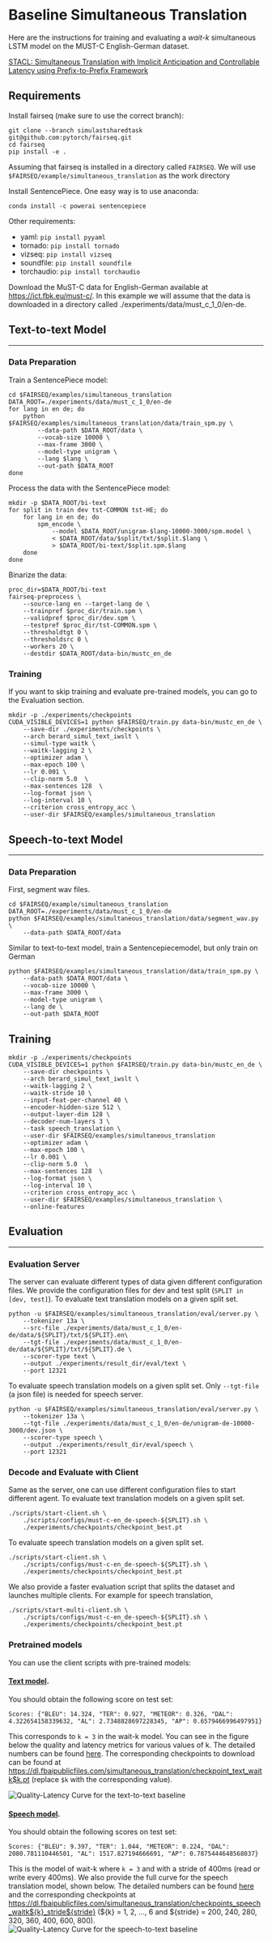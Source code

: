 # **Baseline Simultaneous Translation**

Here are the instructions for training and evaluating a *wait-k* simultaneous LSTM model on the MUST-C English-German dataset.

[STACL: Simultaneous Translation with Implicit Anticipation and Controllable Latency using Prefix-to-Prefix Framework](https://https://www.aclweb.org/anthology/P19-1289/)


## **Requirements**
Install fairseq (make sure to use the correct branch):
```
git clone --branch simulastsharedtask git@github.com:pytorch/fairseq.git
cd fairseq
pip install -e .
```

Assuming that fairseq is installed in a directory called `FAIRSEQ`. We will use `$FAIRSEQ/example/simultaneous_translation` as the work directory

Install SentencePiece. One easy way is to use anaconda:

```
conda install -c powerai sentencepiece
```

Other requirements:
* yaml: `pip install pyyaml`
* tornado: `pip install tornado`
* vizseq: `pip install vizseq`
* soundfile: `pip install soundfile`
* torchaudio: `pip install torchaudio`

Download the MuST-C data for English-German available at https://ict.fbk.eu/must-c/.
In this example we will assume that the data is downloaded in a directory called ./experiments/data/must_c_1_0/en-de.

## **Text-to-text Model**
---
### Data Preparation
Train a SentencePiece model:
```shell
cd $FAIRSEQ/examples/simultaneous_translation
DATA_ROOT=./experiments/data/must_c_1_0/en-de
for lang in en de; do
    python $FAIRSEQ/examples/simultaneous_translation/data/train_spm.py \
        --data-path $DATA_ROOT/data \
        --vocab-size 10000 \
        --max-frame 3000 \
        --model-type unigram \
        --lang $lang \
        --out-path $DATA_ROOT
done
```

Process the data with the SentencePiece model:
```shell
mkdir -p $DATA_ROOT/bi-text
for split in train dev tst-COMMON tst-HE; do
    for lang in en de; do
        spm_encode \
            --model $DATA_ROOT/unigram-$lang-10000-3000/spm.model \
            < $DATA_ROOT/data/$split/txt/$split.$lang \
            > $DATA_ROOT/bi-text/$split.spm.$lang
    done
done
```

Binarize the data:

```shell
proc_dir=$DATA_ROOT/bi-text
fairseq-preprocess \
    --source-lang en --target-lang de \
    --trainpref $proc_dir/train.spm \
    --validpref $proc_dir/dev.spm \
    --testpref $proc_dir/tst-COMMON.spm \
    --thresholdtgt 0 \
    --thresholdsrc 0 \
    --workers 20 \
    --destdir $DATA_ROOT/data-bin/mustc_en_de
```

### Training

If you want to skip training and evaluate pre-trained models, you can go to the Evaluation section.


```shell
mkdir -p ./experiments/checkpoints
CUDA_VISIBLE_DEVICES=1 python $FAIRSEQ/train.py data-bin/mustc_en_de \
    --save-dir ./experiments/checkpoints \
    --arch berard_simul_text_iwslt \
    --simul-type waitk \
    --waitk-lagging 2 \
    --optimizer adam \
    --max-epoch 100 \
    --lr 0.001 \
    --clip-norm 5.0  \
    --max-sentences 128  \
    --log-format json \
    --log-interval 10 \
    --criterion cross_entropy_acc \
    --user-dir $FAIRSEQ/examples/simultaneous_translation
```

## **Speech-to-text Model**
---
### Data Preparation
First, segment wav files.
```shell 
cd $FAIRSEQ/example/simultaneous_translation
DATA_ROOT=./experiments/data/must_c_1_0/en-de
python $FAIRSEQ/examples/simultaneous_translation/data/segment_wav.py \
    --data-path $DATA_ROOT/data
```
Similar to text-to-text model, train a Sentencepiecemodel, but only train on German
```Shell
python $FAIRSEQ/examples/simultaneous_translation/data/train_spm.py \
    --data-path $DATA_ROOT/data \
    --vocab-size 10000 \
    --max-frame 3000 \
    --model-type unigram \
    --lang de \
    --out-path $DATA_ROOT
```
## Training
```shell
mkdir -p ./experiments/checkpoints
CUDA_VISIBLE_DEVICES=1 python $FAIRSEQ/train.py data-bin/mustc_en_de \
    --save-dir checkpoints \
    --arch berard_simul_text_iwslt \
    --waitk-lagging 2 \
    --waitk-stride 10 \
    --input-feat-per-channel 40 \
    --encoder-hidden-size 512 \
    --output-layer-dim 128 \
    --decoder-num-layers 3 \
    --task speech_translation \
    --user-dir $FAIRSEQ/examples/simultaneous_translation
    --optimizer adam \
    --max-epoch 100 \
    --lr 0.001 \
    --clip-norm 5.0  \
    --max-sentences 128  \
    --log-format json \
    --log-interval 10 \
    --criterion cross_entropy_acc \
    --user-dir $FAIRSEQ/examples/simultaneous_translation \
    --online-features
```

## Evaluation
---
### Evaluation Server
The server can evaluate different types of data given different configuration files.
We provide the configuration files for dev and test split (`SPLIT in [dev, test]`).
To evaluate text translation models on a given split set. 

``` shell
python -u $FAIRSEQ/examples/simultaneous_translation/eval/server.py \
    --tokenizer 13a \
    --src-file ./experiments/data/must_c_1_0/en-de/data/${SPLIT}/txt/${SPLIT}.en\
    --tgt-file ./experiments/data/must_c_1_0/en-de/data/${SPLIT}/txt/${SPLIT}.de \
    --scorer-type text \
    --output ./experiments/result_dir/eval/text \
    --port 12321
```
To evaluate speech translation models on a given split set. 
Only `--tgt-file` (a json file) is needed for speech server.
``` shell
python -u $FAIRSEQ/examples/simultaneous_translation/eval/server.py \
    --tokenizer 13a \
    --tgt-file ./experiments/data/must_c_1_0/en-de/unigram-de-10000-3000/dev.json \
    --scorer-type speech \
    --output ./experiments/result_dir/eval/speech \
    --port 12321
```

### Decode and Evaluate with Client
Same as the server, one can use different configuration files to start different agent.
To evaluate text translation models on a given split set. 
```shell
./scripts/start-client.sh \
    ./scripts/configs/must-c-en_de-speech-${SPLIT}.sh \
    ./experiments/checkpoints/checkpoint_best.pt
```
To evaluate speech translation models on a given split set. 
```shell
./scripts/start-client.sh \
    ./scripts/configs/must-c-en_de-speech-${SPLIT}.sh \
    ./experiments/checkpoints/checkpoint_best.pt
```

We also provide a faster evaluation script that splits the dataset and launches multiple clients. For example for speech translation,
```shell
./scripts/start-multi-client.sh \
    ./scripts/configs/must-c-en_de-speech-${SPLIT}.sh \
    ./experiments/checkpoints/checkpoint_best.pt
```

### Pretrained models

You can use the client scripts with pre-trained models:
#### [Text model](https://dl.fbaipublicfiles.com/simultaneous_translation/checkpoint_text_waitk3.pt). 
You should obtain the following score on test set: 

```Scores: {"BLEU": 14.324, "TER": 0.927, "METEOR": 0.326, "DAL": 4.322654158339632, "AL": 2.7348828697228345, "AP": 0.6579466996497951}```

This corresponds to `k = 3` in the wait-k model. You can see in the figure below the quality and latency metrics for various values of k. The detailed numbers can be found [here](text_curve.csv). The corresponding checkpoints to download can be found at https://dl.fbaipublicfiles.com/simultaneous_translation/checkpoint_text_waitk$k.pt (replace `$k` with the corresponding value).

![Quality-Latency Curve for the text-to-text baseline](text_curve.png)

#### [Speech model](https://dl.fbaipublicfiles.com/simultaneous_translation/checkpoint_speech_waitk_lag5_stride10.pt). 

You should obtain the following scores on test set: 

```Scores: {"BLEU": 9.397, "TER": 1.044, "METEOR": 0.224, "DAL": 2080.781110446501, "AL": 1517.827194666691, "AP": 0.7875444648568037}``` 

This is the model of wait-k where `k = 3` and with a stride of 400ms (read or write every 400ms). We also provide the full curve for the speech translation model, shown below. The detailed numbers can be found [here](speech_curve.csv) and the corresponding checkpoints at https://dl.fbaipublicfiles.com/simultaneous_translation/checkpoints_speech_waitk${k}_stride${stride} (${k} = 1, 2, ..., 6 and ${stride} = 200, 240, 280, 320, 360, 400, 600, 800).
![Quality-Latency Curve for the speech-to-text baseline](speech_curve.png)
